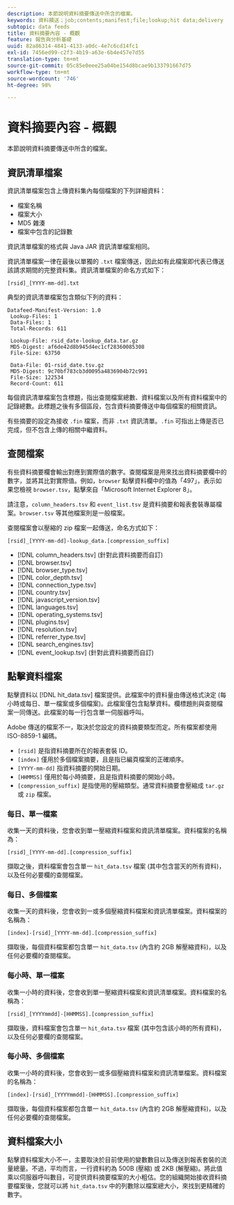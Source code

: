 ```yaml
---
description: 本節說明資料摘要傳送中所含的檔案。
keywords: 資料饋送；job;contents;manifest;file;lookup;hit data;delivery contents
subtopic: data feeds
title: 資料摘要內容 - 概觀
feature: 報告與分析基礎
uuid: 82a86314-4841-4133-a0dc-4e7c6cd14fc1
exl-id: 7456ed99-c2f3-4b19-a63e-6b4e457e7d55
translation-type: tm+mt
source-git-commit: 05c85e0eee25a04be154d8bcae9b133791667d75
workflow-type: tm+mt
source-wordcount: '746'
ht-degree: 98%

---
```


# 資料摘要內容 - 概觀

本節說明資料摘要傳送中所含的檔案。

## 資訊清單檔案

資訊清單檔案包含上傳資料集內每個檔案的下列詳細資料：

* 檔案名稱
* 檔案大小
* MD5 雜湊
* 檔案中包含的記錄數

資訊清單檔案的格式與 Java JAR 資訊清單檔案相同。

資訊清單檔案一律在最後以單獨的 `.txt` 檔案傳送，因此如有此檔案即代表已傳送該請求期間的完整資料集。資訊清單檔案的命名方式如下：

```text
[rsid]_[YYYY-mm-dd].txt
```

典型的資訊清單檔案包含類似下列的資料：

```text
Datafeed-Manifest-Version: 1.0
 Lookup-Files: 1
 Data-Files: 1
 Total-Records: 611

 Lookup-File: rsid_date-lookup_data.tar.gz
 MD5-Digest: af6de42d8b945d4ec1cf28360085308
 File-Size: 63750

 Data-File: 01-rsid_date.tsv.gz
 MD5-Digest: 9c70bf783cb3d0095a4836904b72c991
 File-Size: 122534
 Record-Count: 611
```

每個資訊清單檔案包含標題，指出查閱檔案總數、資料檔案以及所有資料檔案中的記錄總數。此標題之後有多個區段，包含資料摘要傳送中每個檔案的相關資訊。

有些摘要的設定為接收 `.fin` 檔案，而非 `.txt` 資訊清單。`.fin` 可指出上傳是否已完成，但不包含上傳的相關中繼資料。

## 查閱檔案

有些資料摘要欄會輸出對應到實際值的數字。查閱檔案是用來找出資料摘要欄中的數字，並將其比對實際值。例如，`browser` 點擊資料欄中的值為「497」，表示如果您檢視 `browser.tsv`，點擊來自「Microsoft Internet Explorer 8」。

請注意，`column_headers.tsv` 和 `event_list.tsv` 是資料摘要和報表套裝專屬檔案。`browser.tsv` 等其他檔案則是一般檔案。

查閱檔案會以壓縮的 zip 檔案一起傳送，命名方式如下：

```text
[rsid]_[YYYY-mm-dd]-lookup_data.[compression_suffix]
```

* [!DNL column_headers.tsv] (針對此資料摘要而自訂)
* [!DNL browser.tsv]
* [!DNL browser_type.tsv]
* [!DNL color_depth.tsv]
* [!DNL connection_type.tsv]
* [!DNL country.tsv]
* [!DNL javascript_version.tsv]
* [!DNL languages.tsv]
* [!DNL operating_systems.tsv]
* [!DNL plugins.tsv]
* [!DNL resolution.tsv]
* [!DNL referrer_type.tsv]
* [!DNL search_engines.tsv]
* [!DNL event_lookup.tsv] (針對此資料摘要而自訂)

## 點擊資料檔案

點擊資料以 [!DNL hit_data.tsv] 檔案提供。此檔案中的資料量由傳送格式決定 (每小時或每日、單一檔案或多個檔案)。此檔案僅包含點擊資料。欄標題則與查閱檔案一同傳送。此檔案的每一行包含單一伺服器呼叫。

Adobe 傳送的檔案不一，取決於您設定的資料摘要類型而定。所有檔案都使用 ISO-8859-1 編碼。

* `[rsid]` 是指資料摘要所在的報表套裝 ID。
* `[index]` 僅用於多個檔案摘要，且是指已編頁檔案的正確順序。
* `[YYYY-mm-dd]` 指資料摘要的開始日期。
* `[HHMMSS]` 僅用於每小時摘要，且是指資料摘要的開始小時。
* `[compression_suffix]` 是指使用的壓縮類型。通常資料摘要會壓縮成 `tar.gz` 或 `zip` 檔案。

### 每日、單一檔案

收集一天的資料後，您會收到單一壓縮資料檔案和資訊清單檔案。資料檔案的名稱為：

`[rsid]_[YYYY-mm-dd].[compression_suffix]`

擷取之後，資料檔案會包含單一 `hit_data.tsv` 檔案 (其中包含當天的所有資料)，以及任何必要欄的查閱檔案。

### 每日、多個檔案

收集一天的資料後，您會收到一或多個壓縮資料檔案和資訊清單檔案。資料檔案的名稱為：

`[index]-[rsid]_[YYYY-mm-dd].[compression_suffix]`

擷取後，每個資料檔案都包含單一 `hit_data.tsv` (內含約 2GB 解壓縮資料)，以及任何必要欄的查閱檔案。

### 每小時、單一檔案

收集一小時的資料後，您會收到單一壓縮資料檔案和資訊清單檔案。資料檔案的名稱為：

`[rsid]_[YYYYmmdd]-[HHMMSS].[compression_suffix]`

擷取後，資料檔案會包含單一 `hit_data.tsv` 檔案 (其中包含該小時的所有資料)，以及任何必要欄的查閱檔案。

### 每小時、多個檔案

收集一小時的資料後，您會收到一或多個壓縮資料檔案和資訊清單檔案。資料檔案的名稱為：

`[index]-[rsid]_[YYYYmmdd]-[HHMMSS].[compression_suffix]`

擷取後，每個資料檔案都包含單一 `hit_data.tsv` (內含約 2GB 解壓縮資料)，以及任何必要欄的查閱檔案。

## 資料檔案大小

點擊資料檔案大小不一，主要取決於目前使用的變數數目以及傳送到報表套裝的流量總量。不過，平均而言，一行資料約為 500B (壓縮) 或 2KB (解壓縮)。將此值乘以伺服器呼叫數目，可提供資料摘要檔案的大小粗估。您的組織開始接收資料摘要檔案後，您就可以將 `hit_data.tsv` 中的列數除以檔案總大小，來找到更精確的數字。

